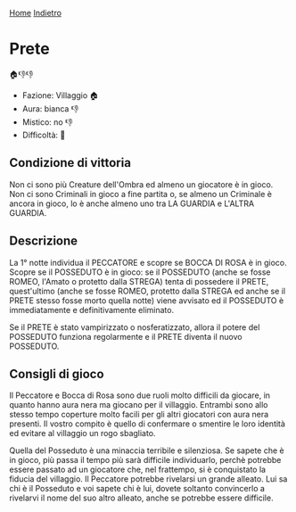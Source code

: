 [Home](/wherewolf-rules)
[Indietro](..)

# Prete

<span class='emoji'>🏠👎👎</span>

- Fazione: Villaggio <span class='emoji'>🏠</span>
- Aura: bianca <span class='emoji'>👎</span>
- Mistico: no <span class='emoji'>👎</span>
- Difficoltà: <span class='emoji'>🌙</span>

## Condizione di vittoria

Non ci sono più Creature dell'Ombra ed almeno un giocatore è in gioco. Non ci sono Criminali in gioco a fine partita o, se almeno un Criminale è ancora in gioco, lo è anche almeno uno tra LA GUARDIA e L'ALTRA GUARDIA.

## Descrizione

La 1° notte individua il PECCATORE e scopre se BOCCA DI ROSA è in gioco. Scopre se il POSSEDUTO è in gioco: se il POSSEDUTO (anche se fosse ROMEO, l'Amato o protetto dalla STREGA) tenta di possedere il PRETE, quest'ultimo (anche se fosse ROMEO, protetto dalla STREGA ed anche se il PRETE stesso fosse morto quella notte) viene avvisato ed il POSSEDUTO è immediatamente e definitivamente eliminato.

Se il PRETE è stato vampirizzato o nosferatizzato, allora il potere del POSSEDUTO funziona regolarmente e il PRETE diventa il nuovo POSSEDUTO.

## Consigli di gioco

Il Peccatore e Bocca di Rosa sono due ruoli molto difficili da giocare, in quanto hanno aura nera ma giocano per il villaggio. Entrambi sono allo stesso tempo coperture molto facili per gli altri giocatori con aura nera presenti. Il vostro compito è quello di confermare o smentire le loro identità ed evitare al villaggio un rogo sbagliato.

Quella del Posseduto è una minaccia terribile e silenziosa. Se sapete che è in gioco, più passa il tempo più sarà difficile individuarlo, perchè potrebbe essere passato ad un giocatore che, nel frattempo, si è conquistato la fiducia del villaggio. Il Peccatore potrebbe rivelarsi un grande alleato. Lui sa chi è il Posseduto e voi sapete chi è lui, dovete soltanto convincerlo a rivelarvi il nome del suo altro alleato, anche se potrebbe essere difficile.
